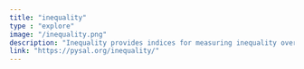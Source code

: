 ```yaml
---
title: "inequality"
type : "explore"
image: "/inequality.png"
description: "Inequality provides indices for measuring inequality over space and time. These comprise classic measures such as the Theil *T* information index and the Gini index in mean deviation form; but also spatially-explicit measures that incorporate the location and spatial configuration of observations in the calculation of inequality measures."
link: "https://pysal.org/inequality/"
---
```



